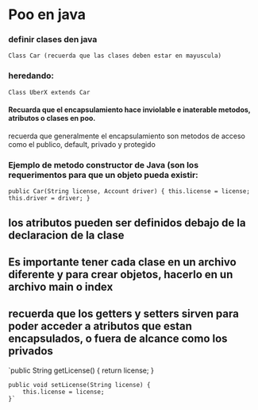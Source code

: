 # Poo en java
### definir clases den java
`Class Car (recuerda que las clases deben estar en mayuscula)`
### heredando:
`Class UberX extends Car`
#### Recuarda que el encapsulamiento hace inviolable e inaterable metodos, atributos o clases en poo.
recuerda que generalmente el encapsulamiento son metodos de acceso como el publico, default, privado y protegido
### Ejemplo de metodo constructor de Java (son los requerimentos para que un objeto pueda existir:
`public Car(String license, Account driver) {
        this.license = license;
        this.driver = driver;
    }`
## los atributos pueden ser definidos debajo de la declaracion de la clase
## Es importante tener cada clase en un archivo diferente y para crear objetos, hacerlo en un archivo main o index
## recuerda que los getters y setters sirven para poder acceder a atributos que estan encapsulados, o fuera de alcance como los privados
`public String getLicense() {
        return license;
    }

    public void setLicense(String license) {
        this.license = license;
    }`